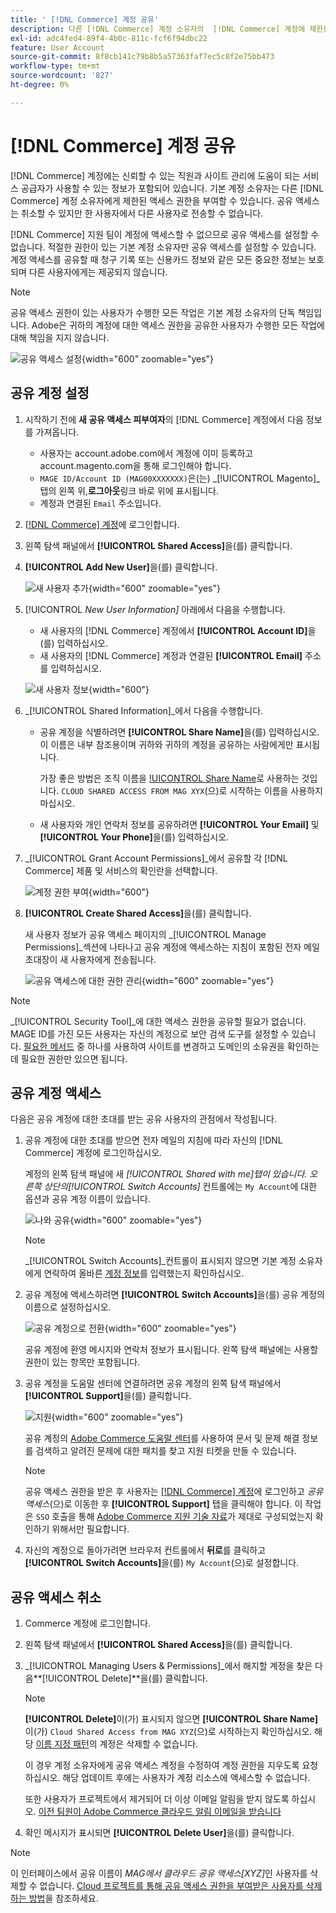 ```yaml
---
title: ' [!DNL Commerce] 계정 공유'
description: 다른 [!DNL Commerce] 계정 소유자의  [!DNL Commerce] 계정에 제한된 액세스 권한을 부여하는 방법을 알아보세요.
exl-id: adc4fed4-89f4-4b0c-811c-fcf6f94dbc22
feature: User Account
source-git-commit: 8f8cb141c79b8b5a57363faf7ec5c8f2e75bb473
workflow-type: tm+mt
source-wordcount: '827'
ht-degree: 0%

---
```


# [!DNL Commerce] 계정 공유

[!DNL Commerce] 계정에는 신뢰할 수 있는 직원과 사이트 관리에 도움이 되는 서비스 공급자가 사용할 수 있는 정보가 포함되어 있습니다. 기본 계정 소유자는 다른 [!DNL Commerce] 계정 소유자에게 제한된 액세스 권한을 부여할 수 있습니다. 공유 액세스는 취소할 수 있지만 한 사용자에서 다른 사용자로 전송할 수 없습니다.

[!DNL Commerce] 지원 팀이 계정에 액세스할 수 없으므로 공유 액세스를 설정할 수 없습니다. 적절한 권한이 있는 기본 계정 소유자만 공유 액세스를 설정할 수 있습니다. 계정 액세스를 공유할 때 청구 기록 또는 신용카드 정보와 같은 모든 중요한 정보는 보호되며 다른 사용자에게는 제공되지 않습니다.

>[!NOTE]
>
>공유 액세스 권한이 있는 사용자가 수행한 모든 작업은 기본 계정 소유자의 단독 책임입니다. Adobe은 귀하의 계정에 대한 액세스 권한을 공유한 사용자가 수행한 모든 작업에 대해 책임을 지지 않습니다.

![공유 액세스 설정](./assets/shared-access.png){width="600" zoomable="yes"}

## 공유 계정 설정

1. 시작하기 전에 **새 공유 액세스 피부여자**&#x200B;의 [!DNL Commerce] 계정에서 다음 정보를 가져옵니다.

   - 사용자는 account.adobe.com에서 계정에 이미 등록하고 account.magento.com을 통해 로그인해야 합니다.
   - `MAGE ID/Account ID (MAG00XXXXXXX)`은(는) _[!UICONTROL Magento]_탭의 왼쪽 위,**로그아웃**링크 바로 위에 표시됩니다.
   - 계정과 연결된 `Email` 주소입니다.

1. [[!DNL Commerce] 계정](commerce-account-create.md)에 로그인합니다.

1. 왼쪽 탐색 패널에서 **[!UICONTROL Shared Access]**&#x200B;을(를) 클릭합니다.

1. **[!UICONTROL Add New User]**&#x200B;을(를) 클릭합니다.

   ![새 사용자 추가](./assets/shared-access-add.png){width="600" zoomable="yes"}

1. [!UICONTROL _New User Information]_ 아래에서 다음을 수행합니다.

   - 새 사용자의 [!DNL Commerce] 계정에서 **[!UICONTROL Account ID]**&#x200B;을(를) 입력하십시오.
   - 새 사용자의 [!DNL Commerce] 계정과 연결된 **[!UICONTROL Email]** 주소를 입력하십시오.

   ![새 사용자 정보](./assets/shared-new-user.png){width="600"}

1. _[!UICONTROL Shared Information]_에서 다음을 수행합니다.

   - 공유 계정을 식별하려면 **[!UICONTROL Share Name]**&#x200B;을(를) 입력하십시오. 이 이름은 내부 참조용이며 귀하와 귀하의 계정을 공유하는 사람에게만 표시됩니다.

     가장 좋은 방법은 조직 이름을 [!UICONTROL Share Name](으)로 사용하는 것입니다. `CLOUD SHARED ACCESS FROM MAG XYX`(으)로 시작하는 이름을 사용하지 마십시오.
   - 새 사용자와 개인 연락처 정보를 공유하려면 **[!UICONTROL Your Email]** 및 **[!UICONTROL Your Phone]**&#x200B;을(를) 입력하십시오.

1. _[!UICONTROL Grant Account Permissions]_에서 공유할 각 [!DNL Commerce] 제품 및 서비스의 확인란을 선택합니다.

   ![계정 권한 부여](./assets/shared-permissions.png){width="600"}

1. **[!UICONTROL Create Shared Access]**&#x200B;을(를) 클릭합니다.

   새 사용자 정보가 공유 액세스 페이지의 _[!UICONTROL Manage Permissions]_섹션에 나타나고 공유 계정에 액세스하는 지침이 포함된 전자 메일 초대장이 새 사용자에게 전송됩니다.

   ![공유 액세스에 대한 권한 관리](./assets/shared-manage-permissions.png){width="600" zoomable="yes"}

>[!NOTE]
>
>_[!UICONTROL Security Tool]_에 대한 액세스 권한을 공유할 필요가 없습니다. MAGE ID를 가진 모든 사용자는 자신의 계정으로 보안 검색 도구를 설정할 수 있습니다. [필요한 메서드](https://experienceleague.adobe.com/en/docs/commerce-admin/systems/security/security-scan) 중 하나를 사용하여 사이트를 변경하고 도메인의 소유권을 확인하는 데 필요한 권한만 있으면 됩니다.

## 공유 계정 액세스

다음은 공유 계정에 대한 초대를 받는 공유 사용자의 관점에서 작성됩니다.

1. 공유 계정에 대한 초대를 받으면 전자 메일의 지침에 따라 자신의 [!DNL Commerce] 계정에 로그인하십시오.

   계정의 왼쪽 탐색 패널에 새 _[!UICONTROL Shared with me]_탭이 있습니다. 오른쪽 상단의_[!UICONTROL Switch Accounts]_ 컨트롤에는 `My Account`에 대한 옵션과 공유 계정 이름이 있습니다.

   ![나와 공유](./assets/shared-with-me.png){width="600" zoomable="yes"}

   >[!NOTE]
   >
   >   _[!UICONTROL Switch Accounts]_컨트롤이 표시되지 않으면 기본 계정 소유자에게 연락하여 올바른 [계정 정보](#set-up-a-shared-account)를 입력했는지 확인하십시오.


1. 공유 계정에 액세스하려면 **[!UICONTROL Switch Accounts]**&#x200B;을(를) 공유 계정의 이름으로 설정하십시오.

   ![공유 계정으로 전환](./assets/shared-switch.png){width="600" zoomable="yes"}

   공유 계정에 환영 메시지와 연락처 정보가 표시됩니다. 왼쪽 탐색 패널에는 사용할 권한이 있는 항목만 포함됩니다.

1. 공유 계정을 도움말 센터에 연결하려면 공유 계정의 왼쪽 탐색 패널에서 **[!UICONTROL Support]**&#x200B;을(를) 클릭합니다.

   ![지원](./assets/shared-support.png){width="600" zoomable="yes"}

   공유 계정의 [Adobe Commerce 도움말 센터](https://experienceleague.adobe.com/en/docs/commerce-knowledge-base/kb/overview.html)를 사용하여 문서 및 문제 해결 정보를 검색하고 알려진 문제에 대한 패치를 찾고 지원 티켓을 만들 수 있습니다.

   >[!NOTE]
   >
   >공유 액세스 권한을 받은 후 사용자는 [[!DNL Commerce] 계정](https://account.magento.com/customer/account/login)에 로그인하고 _공유 액세스_(으)로 이동한 후 **[!UICONTROL Support]** 탭을 클릭해야 합니다. 이 작업은 `SSO` 호출을 통해 [Adobe Commerce 지원 기술 자료](https://experienceleague.adobe.com/en/docs/commerce-knowledge-base/kb/overview.html)가 제대로 구성되었는지 확인하기 위해서만 필요합니다.

1. 자신의 계정으로 돌아가려면 브라우저 컨트롤에서 **뒤로**&#x200B;를 클릭하고 **[!UICONTROL Switch Accounts]**&#x200B;을(를) `My Account`(으)로 설정합니다.

## 공유 액세스 취소

1. Commerce 계정에 로그인합니다.

1. 왼쪽 탐색 패널에서 **[!UICONTROL Shared Access]**&#x200B;을(를) 클릭합니다.

1. _[!UICONTROL Managing Users & Permissions]_에서 해지할 계정을 찾은 다음&#x200B;**[!UICONTROL Delete]**을(를) 클릭합니다.

   >[!NOTE]
   >
   > **[!UICONTROL Delete]**&#x200B;이(가) 표시되지 않으면 **[!UICONTROL Share Name]**&#x200B;이(가) `Cloud Shared Access from MAG XYZ`(으)로 시작하는지 확인하십시오. 해당 [이름 지정 패턴](https://experienceleague.adobe.com/en/docs/commerce-knowledge-base/kb/help-center-guide/magento-help-center-user-guide#remove-cloud-shared-access-users)의 계정은 삭제할 수 없습니다.
   > 
   > 이 경우 계정 소유자에게 공유 액세스 계정을 수정하여 계정 권한을 지우도록 요청하십시오. 해당 업데이트 후에는 사용자가 계정 리소스에 액세스할 수 없습니다.
   >
   > 또한 사용자가 프로젝트에서 제거되어 더 이상 이메일 알림을 받지 않도록 하십시오. [이전 팀원이 Adobe Commerce 클라우드 알림 이메일을 받습니다](https://experienceleague.adobe.com/en/docs/commerce-knowledge-base/kb/troubleshooting/miscellaneous/former-teammembers-receive-cloud-notification-emails.html)


1. 확인 메시지가 표시되면 **[!UICONTROL Delete User]**&#x200B;을(를) 클릭합니다.

>[!NOTE]
>
>이 인터페이스에서 공유 이름이 _MAG에서 클라우드 공유 액세스[XYZ]_&#x200B;인 사용자를 삭제할 수 없습니다. [Cloud 프로젝트를 통해 공유 액세스 권한을 부여받은 사용자를 삭제하는 방법](https://experienceleague.adobe.com/en/docs/commerce-knowledge-base/kb/help-center-guide/magento-help-center-user-guide.html?lang=en#remove-cloud-shared-access-users)을 참조하세요.
